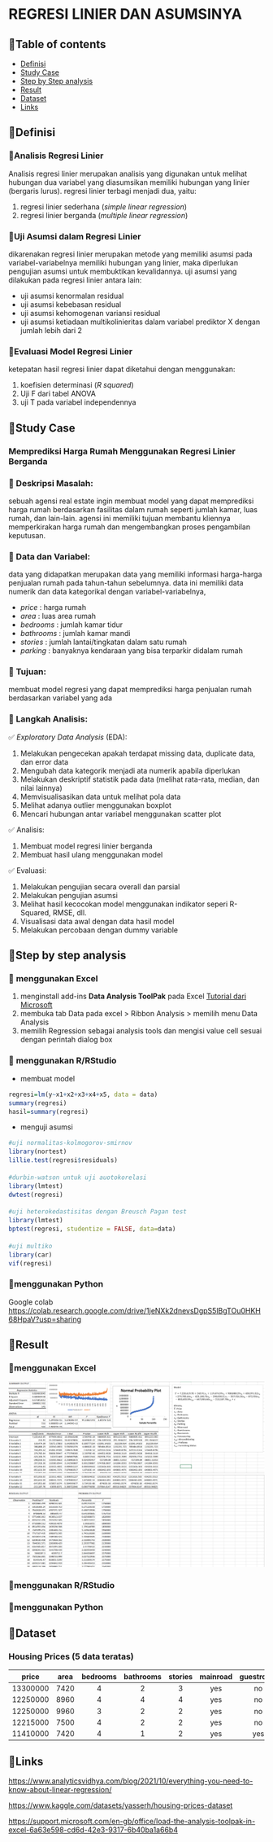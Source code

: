 # REGRESI LINIER DAN ASUMSINYA

## 📌Table of contents
- [Definisi](https://github.com/DiannitaOlipmimi/regresi_dan_asumsinya#definition)
- [Study Case](https://github.com/DiannitaOlipmimi/regresi_linier#study-case)
- [Step by Step analysis](https://github.com/DiannitaOlipmimi/regresi_dan_asumsinya#step-by-step-analysis)
- [Result](https://github.com/DiannitaOlipmimi/regresi_dan_asumsinya#step-by-step-analysis)
- [Dataset](https://github.com/DiannitaOlipmimi/regresi_dan_asumsinya#step-by-step-analysis)
- [Links](https://github.com/DiannitaOlipmimi/regresi_dan_asumsinya#step-by-step-analysis)

## 📌**Definisi**

### 📒Analisis Regresi Linier
Analisis regresi linier merupakan analisis yang digunakan untuk melihat hubungan dua variabel yang diasumsikan memiliki hubungan yang linier (bergaris lurus). regresi linier terbagi menjadi dua, yaitu:
1. regresi linier sederhana (*simple linear regression*)
2. regresi linier berganda (*multiple linear regression*)

### 📒Uji Asumsi dalam Regresi Linier
dikarenakan regresi linier merupakan metode yang memiliki asumsi pada variabel-variabelnya memiliki hubungan yang linier, maka diperlukan pengujian asumsi untuk membuktikan kevalidannya. uji asumsi yang dilakukan pada regresi linier antara lain:
- uji asumsi kenormalan residual
- uji asumsi kebebasan residual
- uji asumsi kehomogenan variansi residual
- uji asumsi ketiadaan multikolinieritas dalam variabel prediktor X dengan jumlah lebih dari 2

### 📒Evaluasi Model Regresi Linier
ketepatan hasil regresi linier dapat diketahui dengan menggunakan:
1. koefisien determinasi (*R squared*)
2. Uji F dari tabel ANOVA
3. uji T pada variabel independennya

## 📌**Study Case**
### **Memprediksi Harga Rumah Menggunakan Regresi Linier Berganda**

### 📒 Deskripsi Masalah:
sebuah agensi real estate ingin membuat model yang dapat memprediksi harga rumah berdasarkan fasilitas dalam rumah seperti jumlah kamar, luas rumah, dan lain-lain. agensi ini memiliki tujuan membantu kliennya memperkirakan harga rumah dan mengembangkan proses pengambilan keputusan.

### 📒 Data dan Variabel:
data yang didapatkan merupakan data yang memiliki informasi harga-harga penjualan rumah pada tahun-tahun sebelumnya. data ini memiliki data numerik dan data kategorikal dengan variabel-variabelnya,
- *price* : harga rumah
- *area* : luas area rumah
- *bedrooms* : jumlah kamar tidur 
- *bathrooms* : jumlah kamar mandi
- *stories* : jumlah lantai/tingkatan dalam satu rumah
- *parking* : banyaknya kendaraan yang bisa terparkir didalam rumah

### 📒 Tujuan:
membuat model regresi yang dapat memprediksi harga penjualan rumah berdasarkan variabel yang ada

### 📒 Langkah Analisis:
✅ *Exploratory Data Analysis* (EDA):
1. Melakukan pengecekan apakah terdapat missing data, duplicate data, dan error data
2. Mengubah data kategorik menjadi ata numerik apabila diperlukan
3. Melakukan deskriptif statistik pada data (melihat rata-rata, median, dan nilai lainnya)
4. Memvisualisasikan data untuk melihat pola data
5. Melihat adanya outlier menggunakan boxplot
6. Mencari hubungan antar variabel menggunakan scatter plot

✅ Analisis:
1. Membuat model regresi linier berganda
2. Membuat hasil ulang menggunakan model

✅ Evaluasi:
1. Melakukan pengujian secara overall dan parsial
2. Melakukan pengujian asumsi 
3. Melihat hasil kecocokan model menggunakan indikator seperi R-Squared, RMSE, dll.
4. Visualisasi data awal dengan data hasil model
5. Melakukan percobaan dengan dummy variable

## 📌**Step by step analysis**
### 📒 **menggunakan Excel**
1. menginstall add-ins **Data Analysis ToolPak** pada Excel 
[Tutorial dari Microsoft](https://support.microsoft.com/en-gb/office/load-the-analysis-toolpak-in-excel-6a63e598-cd6d-42e3-9317-6b40ba1a66b4)
2. membuka tab Data pada excel > Ribbon Analysis > memilih menu Data Analysis
3. memilih Regression sebagai analysis tools dan mengisi value cell sesuai dengan perintah dialog box

### 📒 **menggunakan R/RStudio**
- membuat model
```r
regresi=lm(y~x1+x2+x3+x4+x5, data = data)
summary(regresi)
hasil=summary(regresi)
```

- menguji asumsi
```r
#uji normalitas-kolmogorov-smirnov
library(nortest)
lillie.test(regresi$residuals)

#durbin-watson untuk uji auotokorelasi
library(lmtest)
dwtest(regresi)

#uji heterokedastisitas dengan Breusch Pagan test
library(lmtest)
bptest(regresi, studentize = FALSE, data=data)

#uji multiko
library(car)
vif(regresi)
```

### 📒**menggunakan Python**
Google colab
https://colab.research.google.com/drive/1jeNXk2dnevsDgpS5lBgTOu0HKH68HpaV?usp=sharing


## 📌**Result**
### 📒**menggunakan Excel**
![Alt text](<images/Regresi Excel 1.png>)
![Alt text](<images/Regresi Excel 2.png>)

### 📒**menggunakan R/RStudio**

### 📒**menggunakan Python**

## 📌**Dataset**
### **Housing Prices (5 data teratas)**
|price|area|bedrooms|bathrooms|stories|mainroad|guestroom|basement|hotwaterheating|airconditioning|parking|prefarea|furnishingstatus|
|:---:|:---:|:---:|:---:|:---:|:---:|:---:|:---:|:---:|:---:|:---:|:---:|:---:|
|13300000|7420|4|2|3|yes|no|no|no|yes|2|yes|furnished|
|12250000|8960|4|4|4|yes|no|no|no|yes|3|no|furnished|
|12250000|9960|3|2|2|yes|no|yes|no|no|2|yes|semi-furnished|
|12215000|7500|4|2|2|yes|no|yes|no|yes|3|yes|furnished|
|11410000|7420|4|1|2|yes|yes|yes|no|yes|2|no|furnished|



## 📌**Links**
https://www.analyticsvidhya.com/blog/2021/10/everything-you-need-to-know-about-linear-regression/

https://www.kaggle.com/datasets/yasserh/housing-prices-dataset 

https://support.microsoft.com/en-gb/office/load-the-analysis-toolpak-in-excel-6a63e598-cd6d-42e3-9317-6b40ba1a66b4